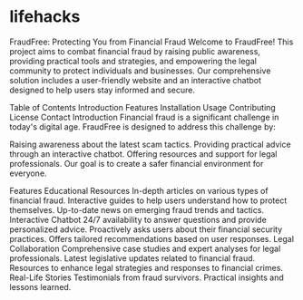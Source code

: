 # lifehacks

FraudFree: Protecting You from Financial Fraud
Welcome to FraudFree! This project aims to combat financial fraud by raising public awareness, providing practical tools and strategies, and empowering the legal community to protect individuals and businesses. Our comprehensive solution includes a user-friendly website and an interactive chatbot designed to help users stay informed and secure.

Table of Contents
Introduction
Features
Installation
Usage
Contributing
License
Contact
Introduction
Financial fraud is a significant challenge in today's digital age. FraudFree is designed to address this challenge by:

Raising awareness about the latest scam tactics.
Providing practical advice through an interactive chatbot.
Offering resources and support for legal professionals.
Our goal is to create a safer financial environment for everyone.

Features
Educational Resources
In-depth articles on various types of financial fraud.
Interactive guides to help users understand how to protect themselves.
Up-to-date news on emerging fraud trends and tactics.
Interactive Chatbot
24/7 availability to answer questions and provide personalized advice.
Proactively asks users about their financial security practices.
Offers tailored recommendations based on user responses.
Legal Collaboration
Comprehensive case studies and expert analyses for legal professionals.
Latest legislative updates related to financial fraud.
Resources to enhance legal strategies and responses to financial crimes.
Real-Life Stories
Testimonials from fraud survivors.
Practical insights and lessons learned.
